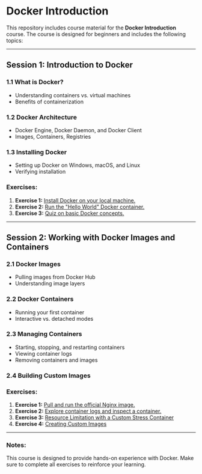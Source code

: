 # Docker Introduction

This repository includes course material for the **Docker Introduction** course. The course is designed for beginners and includes the following topics:

---

## **Session 1: Introduction to Docker**

### **1.1 What is Docker?**
- Understanding containers vs. virtual machines
- Benefits of containerization

### **1.2 Docker Architecture**
- Docker Engine, Docker Daemon, and Docker Client
- Images, Containers, Registries

### **1.3 Installing Docker**
- Setting up Docker on Windows, macOS, and Linux
- Verifying installation

### **Exercises:**
1. **Exercise 1:** [Install Docker on your local machine.](Session1_Excercise1.md) 
2. **Exercise 2:** [Run the "Hello World" Docker container.](Session1_Excercise2.md)  
3. **Exercise 3:** [Quiz on basic Docker concepts.](Session1_Excercise3.md)  

---

## **Session 2: Working with Docker Images and Containers**

### **2.1 Docker Images**
- Pulling images from Docker Hub
- Understanding image layers

### **2.2 Docker Containers**
- Running your first container
- Interactive vs. detached modes

### **2.3 Managing Containers**
- Starting, stopping, and restarting containers
- Viewing container logs
- Removing containers and images

### **2.4 Building Custom Images**

### **Exercises:**
1. **Exercise 1:** [Pull and run the official Nginx image.](Session2_Excercise1.md)  
2. **Exercise 2:** [Explore container logs and inspect a container.](./Session2_Excercise2.md)  
3. **Exercise 3:** [Resource Limitation with a Custom Stress Container](./Session2_Excercise3.md)  
4. **Exercise 4:** [Creating Custom Images](./Session2_Excercise4.md)

---

### **Notes:**
This course is designed to provide hands-on experience with Docker. Make sure to complete all exercises to reinforce your learning.


